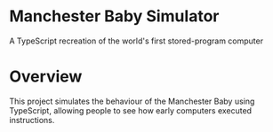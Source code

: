 # Manchester Baby Simulator
A TypeScript recreation of the world's first stored-program computer 

# Overview
This project simulates the behaviour of the Manchester Baby using TypeScript, allowing 
people to see how early computers executed instructions.
